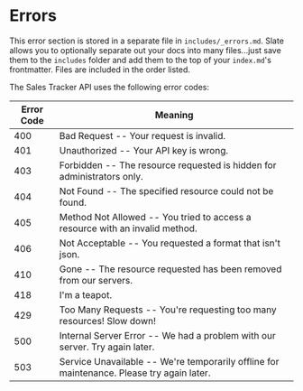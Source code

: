 # Errors

<aside class="notice">
This error section is stored in a separate file in <code>includes/_errors.md</code>. Slate allows you to optionally separate out your docs into many files...just save them to the <code>includes</code> folder and add them to the top of your <code>index.md</code>'s frontmatter. Files are included in the order listed.
</aside>

The Sales Tracker API uses the following error codes:


Error Code | Meaning
---------- | -------
400 | Bad Request -- Your request is invalid.
401 | Unauthorized -- Your API key is wrong.
403 | Forbidden -- The resource requested is hidden for administrators only.
404 | Not Found -- The specified resource could not be found.
405 | Method Not Allowed -- You tried to access a resource with an invalid method.
406 | Not Acceptable -- You requested a format that isn't json.
410 | Gone -- The resource requested has been removed from our servers.
418 | I'm a teapot.
429 | Too Many Requests -- You're requesting too many resources! Slow down!
500 | Internal Server Error -- We had a problem with our server. Try again later.
503 | Service Unavailable -- We're temporarily offline for maintenance. Please try again later.
